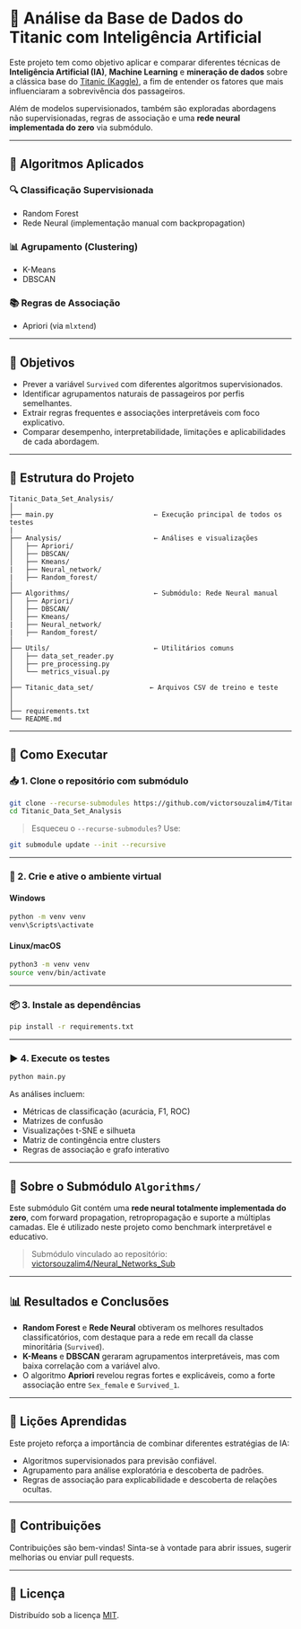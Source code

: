
# 🚢 Análise da Base de Dados do Titanic com Inteligência Artificial

Este projeto tem como objetivo aplicar e comparar diferentes técnicas de **Inteligência Artificial (IA)**, **Machine Learning** e **mineração de dados** sobre a clássica base do [Titanic (Kaggle)](https://www.kaggle.com/c/titanic), a fim de entender os fatores que mais influenciaram a sobrevivência dos passageiros.

Além de modelos supervisionados, também são exploradas abordagens não supervisionadas, regras de associação e uma **rede neural implementada do zero** via submódulo.

---

## 🧠 Algoritmos Aplicados

### 🔍 Classificação Supervisionada
- Random Forest
- Rede Neural (implementação manual com backpropagation)

### 📊 Agrupamento (Clustering)
- K-Means
- DBSCAN

### 📚 Regras de Associação
- Apriori (via `mlxtend`)

---

## 🧪 Objetivos

- Prever a variável `Survived` com diferentes algoritmos supervisionados.
- Identificar agrupamentos naturais de passageiros por perfis semelhantes.
- Extrair regras frequentes e associações interpretáveis com foco explicativo.
- Comparar desempenho, interpretabilidade, limitações e aplicabilidades de cada abordagem.

---

## 🧩 Estrutura do Projeto

```
Titanic_Data_Set_Analysis/
│
├── main.py                         ← Execução principal de todos os testes
|
├── Analysis/                       ← Análises e visualizações
│   ├── Apriori/
│   ├── DBSCAN/
│   ├── Kmeans/
|   ├── Neural_network/
|   ├── Random_forest/
│
├── Algorithms/                     ← Submódulo: Rede Neural manual
│   ├── Apriori/
│   ├── DBSCAN/
│   ├── Kmeans/
|   ├── Neural_network/
|   ├── Random_forest/
│
├── Utils/                          ← Utilitários comuns
│   ├── data_set_reader.py
│   ├── pre_processing.py
│   └── metrics_visual.py
│
├── Titanic_data_set/              ← Arquivos CSV de treino e teste
│
│
├── requirements.txt
└── README.md
```

---

## 🔧 Como Executar

### 📥 1. Clone o repositório com submódulo

```bash
git clone --recurse-submodules https://github.com/victorsouzalim4/Titanic_Data_Set_Analysis.git
cd Titanic_Data_Set_Analysis
```

> Esqueceu o `--recurse-submodules`? Use:
```bash
git submodule update --init --recursive
```

---

### 🧬 2. Crie e ative o ambiente virtual

#### Windows
```bash
python -m venv venv
venv\Scripts\activate
```

#### Linux/macOS
```bash
python3 -m venv venv
source venv/bin/activate
```

---

### 📦 3. Instale as dependências

```bash
pip install -r requirements.txt
```

---

### ▶️ 4. Execute os testes

```bash
python main.py
```

As análises incluem:
- Métricas de classificação (acurácia, F1, ROC)
- Matrizes de confusão
- Visualizações t-SNE e silhueta
- Matriz de contingência entre clusters
- Regras de associação e grafo interativo

---

## 📂 Sobre o Submódulo `Algorithms/`

Este submódulo Git contém uma **rede neural totalmente implementada do zero**, com forward propagation, retropropagação e suporte a múltiplas camadas. Ele é utilizado neste projeto como benchmark interpretável e educativo.

> Submódulo vinculado ao repositório:  
> [victorsouzalim4/Neural_Networks_Sub](https://github.com/victorsouzalim4/Neural_Networks_Sub)

---

## 📊 Resultados e Conclusões

- **Random Forest** e **Rede Neural** obtiveram os melhores resultados classificatórios, com destaque para a rede em recall da classe minoritária (`Survived`).
- **K-Means** e **DBSCAN** geraram agrupamentos interpretáveis, mas com baixa correlação com a variável alvo.
- O algoritmo **Apriori** revelou regras fortes e explicáveis, como a forte associação entre `Sex_female` e `Survived_1`.

---

## 🧠 Lições Aprendidas

Este projeto reforça a importância de combinar diferentes estratégias de IA:

- Algoritmos supervisionados para previsão confiável.
- Agrupamento para análise exploratória e descoberta de padrões.
- Regras de associação para explicabilidade e descoberta de relações ocultas.

---

## 🤝 Contribuições

Contribuições são bem-vindas! Sinta-se à vontade para abrir issues, sugerir melhorias ou enviar pull requests.

---

## 📜 Licença

Distribuído sob a licença [MIT](LICENSE).
